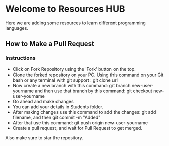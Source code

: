# Welcome to Resources HUB

Here we are adding some resources to learn different programming languages.

## How to Make a Pull Request

### Instructions

- Click on Fork Repository using the 'Fork' button on the top.
- Clone the forked repository on your PC. Using this command on your Git bash or any terminal with git support :  git clone url
- Now create a new branch with this command: git branch new-user-yourname and then use that branch by this command: git checkout new-user-yourname 
- Go ahead and make changes
- You can add your details in Students folder.
- After making changes use this command to add the changes: git add filename, and then git commit -m "Added"
- After that use this command: git push origin new-user-yourname
- Create a pull request, and wait for Pull Request to get merged.

Also make sure to star the repository.